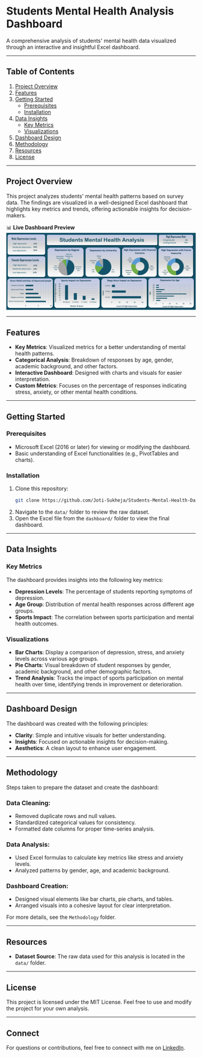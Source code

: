 # Students Mental Health Analysis Dashboard  
 A comprehensive analysis of students' mental health data visualized through an interactive and insightful Excel dashboard.

---

## Table of Contents  
1. [Project Overview](#project-overview)  
2. [Features](#features)  
3. [Getting Started](#getting-started)  
   - [Prerequisites](#prerequisites)  
   - [Installation](#installation)  
4. [Data Insights](#data-insights)  
   - [Key Metrics](#key-metrics)  
   - [Visualizations](#visualizations)  
5. [Dashboard Design](#dashboard-design)  
6. [Methodology](#methodology)  
7. [Resources](#resources)  
8. [License](#license)  

---

## Project Overview  
This project analyzes students' mental health patterns based on survey data. The findings are visualized in a well-designed Excel dashboard that highlights key metrics and trends, offering actionable insights for decision-makers.

📊 **Live Dashboard Preview**  
![Students Mental Health Dashboard](dashboard/Students_health_dashboard.png)  

---

## Features  
- **Key Metrics**: Visualized metrics for a better understanding of mental health patterns.  
- **Categorical Analysis**: Breakdown of responses by age, gender, academic background, and other factors.  
- **Interactive Dashboard**: Designed with charts and visuals for easier interpretation.  
- **Custom Metrics**: Focuses on the percentage of responses indicating stress, anxiety, or other mental health conditions.  

---

## Getting Started  

### Prerequisites  
- Microsoft Excel (2016 or later) for viewing or modifying the dashboard.  
- Basic understanding of Excel functionalities (e.g., PivotTables and charts).  

### Installation  
1. Clone this repository:  
   ```bash  
   git clone https://github.com/Joti-Sukheja/Students-Mental-Health-Dashboard.git

2. Navigate to the `data/` folder to review the raw dataset.  
3. Open the Excel file from the `dashboard/` folder to view the final dashboard.

---

## Data Insights

### Key Metrics  
The dashboard provides insights into the following key metrics:

- **Depression Levels**: The percentage of students reporting symptoms of depression.     
- **Age Group**: Distribution of mental health responses across different age groups.  
- **Sports Impact**: The correlation between sports participation and mental health outcomes.

### Visualizations  
- **Bar Charts**: Display a comparison of depression, stress, and anxiety levels across various age groups.  
- **Pie Charts**: Visual breakdown of student responses by gender, academic background, and other demographic factors.  
- **Trend Analysis**: Tracks the impact of sports participation on mental health over time, identifying trends in improvement or deterioration.

---

## Dashboard Design  
The dashboard was created with the following principles:  

- **Clarity**: Simple and intuitive visuals for better understanding.  
- **Insights**: Focused on actionable insights for decision-making.  
- **Aesthetics**: A clean layout to enhance user engagement.  

---

## Methodology  
Steps taken to prepare the dataset and create the dashboard:

### Data Cleaning:  
- Removed duplicate rows and null values.  
- Standardized categorical values for consistency.  
- Formatted date columns for proper time-series analysis.  

### Data Analysis:  
- Used Excel formulas to calculate key metrics like stress and anxiety levels.  
- Analyzed patterns by gender, age, and academic background.  

### Dashboard Creation:  
- Designed visual elements like bar charts, pie charts, and tables.  
- Arranged visuals into a cohesive layout for clear interpretation.  

For more details, see the `Methodology` folder.

---

## Resources  
- **Dataset Source**: The raw data used for this analysis is located in the `data/` folder.  

---

## License  
This project is licensed under the MIT License. Feel free to use and modify the project for your own analysis.  

---

## Connect  
For questions or contributions, feel free to connect with me on [LinkedIn](https://www.linkedin.com/in/joti-sukheja).

